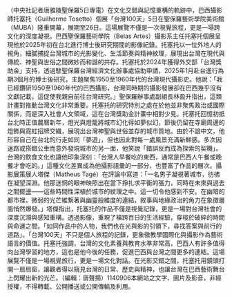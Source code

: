 （中央社記者唐雅陵聖保羅5日專電）在文化交錯與記憶重構的軌跡中，巴西攝影師托塞托（Guilherme Tosetto）個展「台灣100天」5日在聖保羅藝術學院美術館（MUBA）隆重開幕，展期至26日。這場展覽不僅是一次視覺旅程，更是一場跨文化的深度凝視。巴西聖保羅藝術學院（Belas Artes）攝影系主任托塞托個展呈現他於2025年初在台北進行博士後研究期間的影像紀錄。托塞托以一位外地人的視角，細膩捕捉台灣城市的光影變化、生活節奏與精神紋理，展現出台灣在現代與傳統、神聖與世俗之間微妙而和諧的共存。托塞托於2024年獲得外交部「台灣獎助金」支持，透過駐聖保羅台灣經濟文化辦事處協助申請，2025年1月赴台進行為期3個月的博士後研究，主題聚焦1950至1960年代的台灣現代攝影史。他說：「我已經鑽研1950至1960年代的巴西攝影，台灣同時期的攝影發展卻在巴西幾乎沒有文獻記載，這促使我親自前往台灣研究。」聖保羅辦事處副組長林盈升指出，這類計畫對推動台灣文化非常重要。托塞托的研究特別之處在於他並非聚焦政治或國際關係，而是深入社會人文領域，這在台灣獎助金計畫中相對少見。托塞托回憶初抵台北時正值農曆新年，燈光與燈籠將城市幻化得如夢似幻，節後仍留在寺廟周邊的燈飾與霓虹招牌交織，展現出台灣神聖與世俗並存的城市質地。由於不諳中文，他形容自己在台北的行走如同「夢遊」，但也因此對每一處風景充滿新鮮感。多次因迷路或搭錯公車而意外發現城市的另一面，他笑說「錯誤反而成為探索的契機」。台灣的飲食文化也讓他印象深刻：「台灣人早餐吃的東西，通常是巴西人午餐或晚餐才會吃的。」這種文化差異成為他攝影語彙的一部分，也豐富了作品的層次。攝影展策展人塔傑（Matheus Tagé）在評論中寫道：「一名男子凝視著城市，彷彿在凝望深淵。他那迷惘的眼神映照出在當下掙扎求平衡的張力，同時在未來與過去之間擺盪——這些時間性深植於城市的紋理之中。這一切令他感到不安。在幽暗的都市裡，微弱的光芒維繫著與幽靈般維度的連結，敘事與地緣政治的角力在象徵層面悄然爆發。」塔傑指出，托塞托的作品不僅是視覺記錄，更是一場對台灣社會的深度沉潛與感知重構。透過影像，重現了橫跨百日的生活經驗，穿梭於破碎的時間與命運之間。「如同作品中的人物，我們也在光與影的引領下，尋找答案與前行的道路」。「台灣100天」不只是個人旅程的記錄，更象徵教學國際化與攝影作為藝術語言的價值。托塞托強調，台灣的文化素養與教育水準非常高，巴西人有許多值得向台灣學習的地方，這也是他今後的任務，促進巴西與台灣之間更多的連結。這場展覽不僅是一場視覺旅行，更是一場文化對話。在光影交錯之間，托塞托用鏡頭打開一扇扇窗，讓觀者得以窺見台灣的日常、歷史與精神，也讓台灣在巴西藝術舞台上閃耀出新的光芒。（編輯：唐聲揚）1140906本網站之文字、圖片及影音，非經授權，不得轉載、公開播送或公開傳輸及利用。